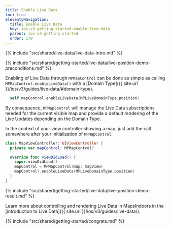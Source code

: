 ```yaml
---
title: Enable Live Data
toc: true
eleventyNavigation:
  title: Enable Live Data
  key: ios-v3-getting-started-enable-live-data
  parent: ios-v3-getting-started
  order: 170
---
```


{% include "src/shared/live-data/live-data-intro.md" %}

{% include "src/shared/getting-started/live-data/live-position-demo-preconditions.md" %}

Enabling of Live Data through `MPMapControl` can be done as simple as calling `MPMapControl.enableLiveData()` with a [Domain Type]({{ site.url }}/ios/v3/guides/live-data/#domain-type).

```swift
  self.mapControl.enableLiveData(MPLiveDomainType.position)
```

By consequence, `MPMapControl` will manage the Live Data subscriptions needed for the current visible map and provide a default rendering of the Live Updates depending on the Domain Type.

In the context of your view controller showing a map, just add the call somewhere after your initialization of `MPMapControl`.

```swift
class MapViewController: UIViewController {
  private var mapControl: MPMapControl?

  override func viewDidLoad() {
    super.viewDidLoad()
    mapControl = MPMapControl(map: mapView)
    mapControl?.enableLiveData(MPLiveDomainType.position)
  }
}
```

{% include "src/shared/getting-started/live-data/live-position-demo-result.md" %}

Learn more about controlling and rendering Live Data in MapsIndoors in the [introduction to Live Data]({{ site.url }}/ios/v3/guides/live-data/).

<!-- Congrats -->
{% include "src/shared/getting-started/congrats.md" %}

